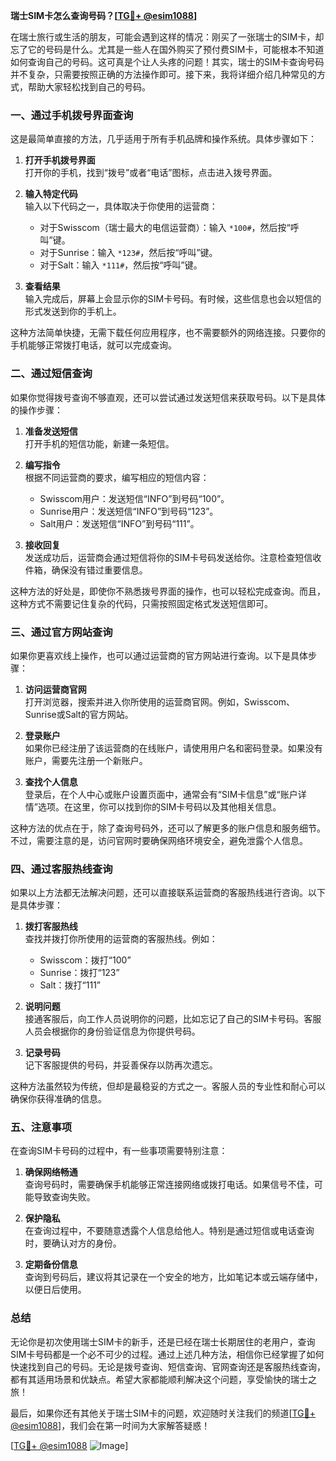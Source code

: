 **瑞士SIM卡怎么查询号码？[[TG💪+ @esim1088](https://t.me/s/esim1088)]**

在瑞士旅行或生活的朋友，可能会遇到这样的情况：刚买了一张瑞士的SIM卡，却忘了它的号码是什么。尤其是一些人在国外购买了预付费SIM卡，可能根本不知道如何查询自己的号码。这可真是个让人头疼的问题！其实，瑞士的SIM卡查询号码并不复杂，只需要按照正确的方法操作即可。接下来，我将详细介绍几种常见的方式，帮助大家轻松找到自己的号码。

### 一、通过手机拨号界面查询

这是最简单直接的方法，几乎适用于所有手机品牌和操作系统。具体步骤如下：

1. **打开手机拨号界面**  
   打开你的手机，找到“拨号”或者“电话”图标，点击进入拨号界面。

2. **输入特定代码**  
   输入以下代码之一，具体取决于你使用的运营商：
   - 对于Swisscom（瑞士最大的电信运营商）：输入 `*100#`，然后按“呼叫”键。
   - 对于Sunrise：输入 `*123#`，然后按“呼叫”键。
   - 对于Salt：输入 `*111#`，然后按“呼叫”键。

3. **查看结果**  
   输入完成后，屏幕上会显示你的SIM卡号码。有时候，这些信息也会以短信的形式发送到你的手机上。

这种方法简单快捷，无需下载任何应用程序，也不需要额外的网络连接。只要你的手机能够正常拨打电话，就可以完成查询。

### 二、通过短信查询

如果你觉得拨号查询不够直观，还可以尝试通过发送短信来获取号码。以下是具体的操作步骤：

1. **准备发送短信**  
   打开手机的短信功能，新建一条短信。

2. **编写指令**  
   根据不同运营商的要求，编写相应的短信内容：
   - Swisscom用户：发送短信“INFO”到号码“100”。
   - Sunrise用户：发送短信“INFO”到号码“123”。
   - Salt用户：发送短信“INFO”到号码“111”。

3. **接收回复**  
   发送成功后，运营商会通过短信将你的SIM卡号码发送给你。注意检查短信收件箱，确保没有错过重要信息。

这种方法的好处是，即使你不熟悉拨号界面的操作，也可以轻松完成查询。而且，这种方式不需要记住复杂的代码，只需按照固定格式发送短信即可。

### 三、通过官方网站查询

如果你更喜欢线上操作，也可以通过运营商的官方网站进行查询。以下是具体步骤：

1. **访问运营商官网**  
   打开浏览器，搜索并进入你所使用的运营商官网。例如，Swisscom、Sunrise或Salt的官方网站。

2. **登录账户**  
   如果你已经注册了该运营商的在线账户，请使用用户名和密码登录。如果没有账户，需要先注册一个新账户。

3. **查找个人信息**  
   登录后，在个人中心或账户设置页面中，通常会有“SIM卡信息”或“账户详情”选项。在这里，你可以找到你的SIM卡号码以及其他相关信息。

这种方法的优点在于，除了查询号码外，还可以了解更多的账户信息和服务细节。不过，需要注意的是，访问官网时要确保网络环境安全，避免泄露个人信息。

### 四、通过客服热线查询

如果以上方法都无法解决问题，还可以直接联系运营商的客服热线进行咨询。以下是具体步骤：

1. **拨打客服热线**  
   查找并拨打你所使用的运营商的客服热线。例如：
   - Swisscom：拨打“100”
   - Sunrise：拨打“123”
   - Salt：拨打“111”

2. **说明问题**  
   接通客服后，向工作人员说明你的问题，比如忘记了自己的SIM卡号码。客服人员会根据你的身份验证信息为你提供号码。

3. **记录号码**  
   记下客服提供的号码，并妥善保存以防再次遗忘。

这种方法虽然较为传统，但却是最稳妥的方式之一。客服人员的专业性和耐心可以确保你获得准确的信息。

### 五、注意事项

在查询SIM卡号码的过程中，有一些事项需要特别注意：

1. **确保网络畅通**  
   查询号码时，需要确保手机能够正常连接网络或拨打电话。如果信号不佳，可能导致查询失败。

2. **保护隐私**  
   在查询过程中，不要随意透露个人信息给他人。特别是通过短信或电话查询时，要确认对方的身份。

3. **定期备份信息**  
   查询到号码后，建议将其记录在一个安全的地方，比如笔记本或云端存储中，以便日后使用。

### 总结

无论你是初次使用瑞士SIM卡的新手，还是已经在瑞士长期居住的老用户，查询SIM卡号码都是一个必不可少的过程。通过上述几种方法，相信你已经掌握了如何快速找到自己的号码。无论是拨号查询、短信查询、官网查询还是客服热线查询，都有其适用场景和优缺点。希望大家都能顺利解决这个问题，享受愉快的瑞士之旅！

最后，如果你还有其他关于瑞士SIM卡的问题，欢迎随时关注我们的频道[[TG💪+ @esim1088](https://t.me/s/esim1088)]，我们会在第一时间为大家解答疑惑！

[[TG💪+ @esim1088](https://t.me/s/esim1088) ![Image](https://i.postimg.cc/4NQfJmqS/Snipaste-2025-05-13-00-14-12.png)]